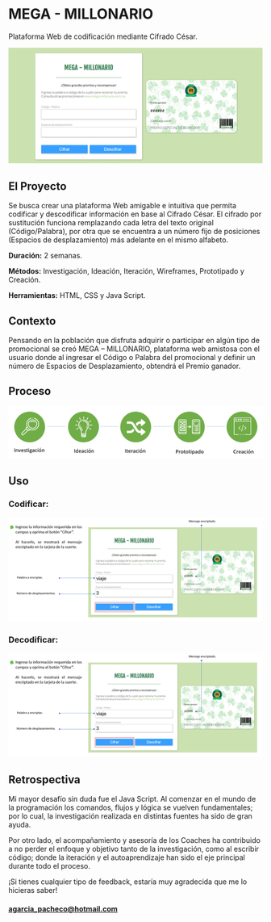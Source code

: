 # MEGA - MILLONARIO

<p>Plataforma Web de codificación mediante Cifrado César. </p>

![](/imagenes_readme/Imagen1.png) 


## El Proyecto

<p>Se busca crear una plataforma Web amigable e intuitiva que permita codificar y
descodificar información en base al Cifrado César. 
El cifrado por sustitución funciona remplazando cada letra del texto original 
(Código/Palabra), por otra que se encuentra a un número fijo de posiciones (Espacios 
de desplazamiento) más adelante en el mismo alfabeto.

**Duración:** 2 semanas.

**Métodos:** Investigación, Ideación, Iteración, Wireframes, Prototipado y Creación.

**Herramientas:** HTML, CSS y Java Script.</p>

## Contexto

<p>Pensando en la población que disfruta adquirir o participar en algún tipo de promocional
se creó MEGA – MILLONARIO, plataforma web amistosa con el usuario donde al ingresar el
Código o Palabra del promocional y definir un número de Espacios de Desplazamiento,
obtendrá el Premio ganador.</p>

## Proceso

![](/imagenes_readme/Imagen2.png) 

## Uso

### Codificar:

![](/imagenes_readme/Imagen3.png) 

### Decodificar:

![](/imagenes_readme/Imagen3.png) 

## Retrospectiva

<p>Mi mayor desafío sin duda fue el Java Script. Al comenzar en el mundo de la programación los comandos, flujos y lógica se vuelven fundamentales; por lo cual, la investigación realizada en distintas fuentes ha sido de gran ayuda.

Por otro lado, el acompañamiento y asesoría de los Coaches ha contribuido a no perder el enfoque y objetivo tanto de la investigación, como al escribir código; donde la iteración y el autoaprendizaje han sido el eje principal durante todo el proceso.</p>

<p>¡Si tienes cualquier tipo de feedback, estaría muy agradecida que me lo hicieras saber!</p>

#### agarcia_pacheco@hotmail.com